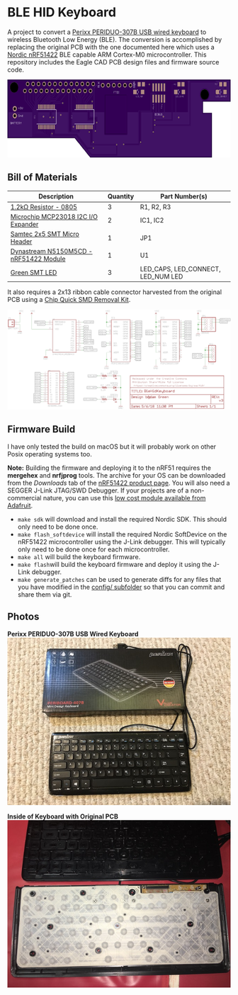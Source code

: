 # BLE HID Keyboard
A project to convert a [Perixx PERIDUO-307B USB wired keyboard](https://www.amazon.com/Perixx-PERIBOARD-407B-Mini-Keyboard-Dimension/dp/B0053O9ZNQ/) to wireless Bluetooth Low Energy (BLE). The conversion is accomplished by replacing the original PCB with the one documented here which uses a [Nordic nRF51422](https://www.nordicsemi.com/eng/Products/ANT/nRF51422) BLE capable ARM Cortex-M0 microcontroller. This repository includes the Eagle CAD PCB design files and firmware source code.

<img src="https://raw.githubusercontent.com/adamgreen/BleHidKeyboard/master/images/20180506-PCB-Top.png" alt="OSHPark rendering of PCB Top" width="640" height="176" />

## Bill of Materials
Description | Quantity | Part Number(s) 
------------|----------|---------------
[1.2kΩ Resistor - 0805](https://www.adafruit.com/product/441) | 3 | R1, R2, R3
[Microchip MCP23018 I2C I/O Expander](https://www.digikey.com/product-detail/en/microchip-technology/MCP23018-E-SS/MCP23018-E-SS-ND/1999506) | 2 | IC1, IC2
[Samtec 2x5 SMT Micro Header](https://www.digikey.com/product-detail/en/FTSH-105-01-L-DV-K/SAM8799-ND/1875039) | 1 | JP1
[Dynastream N5150M5CD - nRF51422 Module](https://www.digikey.com/products/en?keywords=N5150M5CD) | 1 | U1
[Green SMT LED](https://www.digikey.com/product-detail/en/kingbright/APTD3216LCGCK/754-2049-1-ND/7043101) | 3 | LED_CAPS, LED_CONNECT, LED_NUM LED

It also requires a 2x13 ribbon cable connector harvested from the original PCB using a [Chip Quick SMD Removal Kit](https://www.adafruit.com/product/2660).

<a href="https://github.com/adamgreen/BleHidKeyboard/blob/master/hardware/BleHidKeyboard.pdf"><img src="https://raw.githubusercontent.com/adamgreen/BleHidKeyboard/master/hardware/BleHidKeyboard.png" alt="Schematic" /></a>

## Firmware Build
I have only tested the build on macOS but it will probably work on other Posix operating systems too.

**Note:** Building the firmware and deploying it to the nRF51 requires the **mergehex** and **nrfjprog** tools. The archive for your OS can be downloaded from the _Downloads_ tab of the [nRF51422 product page](https://www.nordicsemi.com/eng/Products/Bluetooth-low-energy/nRF51422). You will also need a SEGGER J-Link JTAG/SWD Debugger. If your projects are of a non-commercial nature, you can use this [low cost module available from Adafruit](https://www.adafruit.com/product/3571).

* ```make sdk``` will download and install the required Nordic SDK. This should only need to be done once.
* ```make flash_softdevice``` will install the required Nordic SoftDevice on the nRF51422 microcontroller using the J-Link debugger. This will typically only need to be done once for each microcontroller.
* ```make all``` will build the keyboard firmware.
* ```make flash```will build the keyboard firmware and deploy it using the J-Link debugger.
* ```make generate_patches``` can be used to generate diffs for any files that you have modified in the [config/ subfolder](https://github.com/adamgreen/BleHidKeyboard/tree/master/firmware/config) so that you can commit and share them via git.

## Photos
**Perixx PERIDUO-307B USB Wired Keyboard**<br>
![Keyboard](https://raw.githubusercontent.com/adamgreen/BleHidKeyboard/master/images/20180507-01.jpg)<br>

**Inside of Keyboard with Original PCB**<br>
![Original PCB](https://raw.githubusercontent.com/adamgreen/BleHidKeyboard/master/images/20180507-02.jpg)<br>